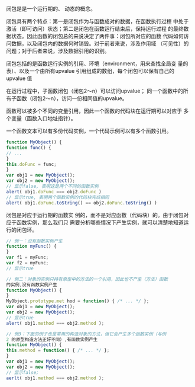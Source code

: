 闭包是是一个运行期的、
动态的概念。

闭包具有两个特点：第一是闭包作为与函数成对的数据，在函数执行过程
中处于激活（即可访问）状态；第二是闭包在函数运行结束后，保持运行过程
的最终数据状态。因此函数的闭包总的来说决定了两件事：闭包所对应的函数
代码如何访问数据，以及闭包内的数据何时销毁。对于前者来说，涉及作用域
（可见性）的问题；对于后者来说，涉及数据引用的识别。

闭包包括的是函数运行实例的引用、环境（environment，用来查找全局变
量的表）、以及一个由所有upvalue 引用组成的数组，每个闭包可以保有自己的
upvalue 值

在运行过程中，子函数闭包（闭包2～n）可以访问upvalue；
同一个函数中的所有子函数（闭包2～n），访问一份相同值的upvalue。





函数可以被多个不同的变量引用，因此一个函数的代码块在运行期可以对应于
多个变量（函数入口地址指针）。

一个函数文本可以有多份代码实例，一个代码示例可以有多个函数引用。

```javascript
function MyObject() {
function func() {
// ...
}
this.doFunc = func;
}
var obj1 = new MyObject();
var obj2 = new MyObject();
// 显示false, 表明这是两个不同的函数实例
alert( obj1.doFunc === obj2.doFunc )
// 显示true, 表明两个函数实例的代码块完成相同
alert( obj1.doFunc.toString() == obj2.doFunc.toString() )
```

闭包是对应于运行期的函数实
例的，而不是对应函数（代码块）的。由于闭包对应于函数实例，那么我们只
需要分析哪些情况下产生实例，就可以清楚地知道运行的闭包环。

```javascript
// 例一：没有函数实例产生
function myFunc() {
}
var f1 = myFunc;
var f2 = myFunc;
// 显示true

// 例二：对象的实例只持有原型中的方法的一个引用，因此也不产生（方法）函数
的实例,没有函数实例产生
function MyObject() {
}
MyObject.prototype.met hod = function() { /* ... */ };
var obj1 = new MyObject();
var obj2 = new MyObject();
// 显示true
alert( obj1.method === obj2.method );

// 例3：下面的例子也是常用的构造对象的方法，但它会产生多个函数实例（与例
2 的原型构造方法正好不同）,有函数实例产生
function MyObject() {
this.method = function() { /* ... */ };
}
var obj1 = new MyObject();
var obj2 = new MyObject();
// 显示false;
aerlt( obj1.method === obj2.method );


```



